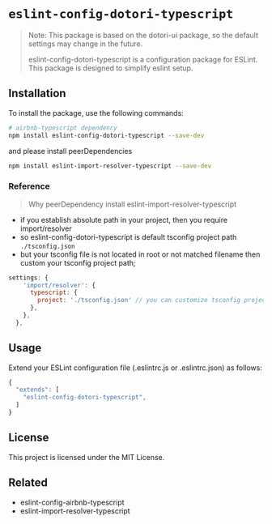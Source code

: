# `eslint-config-dotori-typescript`

> Note: This package is based on the dotori-ui package, so the default settings may change in the future.
>
> eslint-config-dotori-typescript is a configuration package for ESLint. This package is designed to simplify eslint setup.

## Installation

To install the package, use the following commands:

```bash
# airbnb-typescript dependency
npm install eslint-config-dotori-typescript --save-dev
```

and please install peerDependencies

```bash
npm install eslint-import-resolver-typescript --save-dev
```

### Reference

> Why peerDependency install eslint-import-resolver-typescript

- if you establish absolute path in your project, then you require import/resolver
- so eslint-config-dotori-typescript is default tsconfig project path `./tsconfig.json`
- but your tsconfig file is not located in root or not matched filename then custom your tsconfig project path;

```js
settings: {
    'import/resolver': {
      typescript: {
        project: './tsconfig.json' // you can customize tsconfig project path
      },
    },
  },
```

## Usage

Extend your ESLint configuration file (.eslintrc.js or .eslintrc.json) as follows:

```javascript
{
  "extends": [
    "eslint-config-dotori-typescript",
  ]
}
```

## License

This project is licensed under the MIT License.

## Related

- eslint-config-airbnb-typescript
- eslint-import-resolver-typescript
